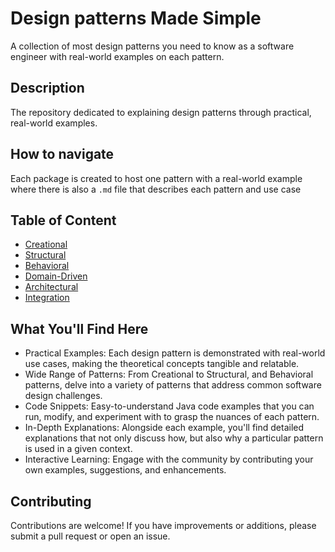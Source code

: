 # Design patterns Made Simple
A collection of most design patterns you need to know as a software engineer with real-world examples on each pattern.

## Description
The  repository dedicated to explaining design patterns through practical, real-world examples.

## How to navigate
Each package is created to host one pattern with a real-world example where there is also a `.md` file that describes each pattern and use case

## Table of Content
- [Creational](src/main/java/com/sanie/creational)
- [Structural](src/main/java/com/sanie/structural)
- [Behavioral](src/main/java/com/sanie/behavioral)
- [Domain-Driven](src/main/java/com/sanie/driven)
- [Architectural](src/main/java/com/sanie/architictural)
- [Integration](src/main/java/com/sanie/Integration)


## What You'll Find Here

- Practical Examples: Each design pattern is demonstrated with real-world use cases, making the theoretical concepts tangible and relatable.
- Wide Range of Patterns: From Creational to Structural, and Behavioral patterns, delve into a variety of patterns that address common software design challenges.
- Code Snippets: Easy-to-understand Java code examples that you can run, modify, and experiment with to grasp the nuances of each pattern.
- In-Depth Explanations: Alongside each example, you'll find detailed explanations that not only discuss how, but also why a particular pattern is used in a given context.
- Interactive Learning: Engage with the community by contributing your own examples, suggestions, and enhancements.


## Contributing

Contributions are welcome! If you have improvements or additions, please submit a pull request or open an issue.
 
 
 
 
 
 
 
 
 
 
 
 
 
 
 
 
 
 
